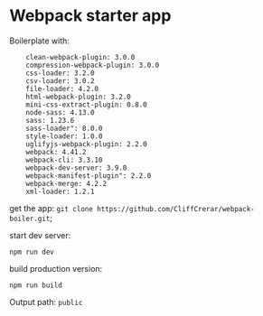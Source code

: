 # Webpack starter app

Boilerplate with:
```
	clean-webpack-plugin: 3.0.0
	compression-webpack-plugin: 3.0.0
	css-loader: 3.2.0
	csv-loader: 3.0.2
	file-loader: 4.2.0
	html-webpack-plugin: 3.2.0
	mini-css-extract-plugin: 0.8.0
	node-sass: 4.13.0
	sass: 1.23.6
	sass-loader": 8.0.0
	style-loader: 1.0.0
	uglifyjs-webpack-plugin: 2.2.0 
	webpack: 4.41.2 
	webpack-cli: 3.3.10 
	webpack-dev-server: 3.9.0 
	webpack-manifest-plugin": 2.2.0 
	webpack-merge: 4.2.2 
	xml-loader: 1.2.1
```

get the app: `git clone https://github.com/CliffCrerar/webpack-boiler.git`;

start dev server:

`npm run dev`

build production version:

`npm run build`

Output path: `public`